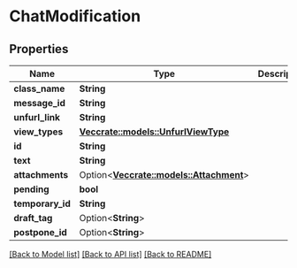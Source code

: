 # ChatModification

## Properties

Name | Type | Description | Notes
------------ | ------------- | ------------- | -------------
**class_name** | **String** |  | 
**message_id** | **String** |  | 
**unfurl_link** | **String** |  | 
**view_types** | [**Vec<crate::models::UnfurlViewType>**](UnfurlViewType.md) |  | 
**id** | **String** |  | 
**text** | **String** |  | 
**attachments** | Option<[**Vec<crate::models::Attachment>**](Attachment.md)> |  | [optional]
**pending** | **bool** |  | 
**temporary_id** | **String** |  | 
**draft_tag** | Option<**String**> |  | [optional]
**postpone_id** | Option<**String**> |  | [optional]

[[Back to Model list]](../README.md#documentation-for-models) [[Back to API list]](../README.md#documentation-for-api-endpoints) [[Back to README]](../README.md)


